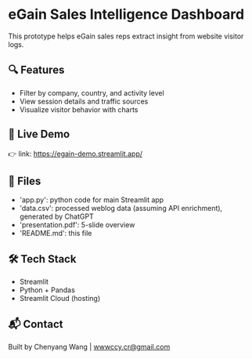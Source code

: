 # eGain Sales Intelligence Dashboard

This prototype helps eGain sales reps extract insight from website visitor logs.

## 🔍 Features
- Filter by company, country, and activity level
- View session details and traffic sources
- Visualize visitor behavior with charts

## 🚀 Live Demo
👉 link: https://egain-demo.streamlit.app/

## 📁 Files
- 'app.py': python code for main Streamlit app
- 'data.csv': processed weblog data (assuming API enrichment), generated by ChatGPT
- 'presentation.pdf': 5-slide overview
- 'README.md': this file

## 🛠️ Tech Stack
- Streamlit
- Python + Pandas
- Streamlit Cloud (hosting)

## 📬 Contact
Built by Chenyang Wang | wwwccy.cr@gmail.com
